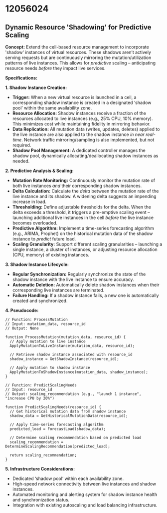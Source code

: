 # 12056024

## Dynamic Resource 'Shadowing' for Predictive Scaling

**Concept:** Extend the cell-based resource management to incorporate 'shadow' instances of virtual resources. These shadows aren’t actively serving requests but are continuously mirroring the mutation/utilization patterns of live instances. This allows for *predictive* scaling – anticipating resource needs *before* they impact live services.

**Specifications:**

**1. Shadow Instance Creation:**

*   **Trigger:** When a new virtual resource is launched in a cell, a corresponding shadow instance is created in a designated ‘shadow pool’ within the same availability zone.
*   **Resource Allocation:** Shadow instances receive a fraction of the resources allocated to live instances (e.g., 25% CPU, 10% memory). This minimizes cost while maintaining fidelity in mirroring behavior.
*   **Data Replication:**  All mutation data (writes, updates, deletes) applied to the live instance are also applied to the shadow instance *in near real-time*. Network traffic mirroring/sampling is also implemented, but not required.
*   **Shadow Pool Management:**  A dedicated controller manages the shadow pool, dynamically allocating/deallocating shadow instances as needed.

**2. Predictive Analysis & Scaling:**

*   **Mutation Rate Monitoring:**  Continuously monitor the mutation rate of both live instances *and* their corresponding shadow instances.
*   **Delta Calculation:** Calculate the *delta* between the mutation rate of the live instance and its shadow. A widening delta suggests an impending increase in load.
*   **Thresholding:** Define adjustable thresholds for the delta. When the delta exceeds a threshold, it triggers a pre-emptive scaling event – launching additional live instances in the cell *before* the live instance becomes overloaded.
*   **Predictive Algorithm:**  Implement a time-series forecasting algorithm (e.g., ARIMA, Prophet) on the historical mutation data of the shadow instance to *predict* future load.
*   **Scaling Granularity:** Support different scaling granularities – launching a single instance, a cluster of instances, or adjusting resource allocation (CPU, memory) of existing instances.

**3. Shadow Instance Lifecycle:**

*   **Regular Synchronization:** Regularly synchronize the state of the shadow instance with the live instance to ensure accuracy.
*   **Automatic Deletion:** Automatically delete shadow instances when their corresponding live instances are terminated.
*   **Failure Handling:** If a shadow instance fails, a new one is automatically created and synchronized.

**4. Pseudocode:**

```
// Function: ProcessMutation
// Input: mutation_data, resource_id
// Output: None

function ProcessMutation(mutation_data, resource_id) {
  // Apply mutation to live instance
  ApplyMutationToLiveInstance(mutation_data, resource_id);

  // Retrieve shadow instance associated with resource_id
  shadow_instance = GetShadowInstance(resource_id);

  // Apply mutation to shadow instance
  ApplyMutationToShadowInstance(mutation_data, shadow_instance);
}

// Function: PredictScalingNeeds
// Input: resource_id
// Output: scaling_recommendation (e.g., "launch 1 instance", "increase CPU by 20%")

function PredictScalingNeeds(resource_id) {
  // Get historical mutation data from shadow instance
  shadow_data = GetHistoricalMutationData(resource_id);

  // Apply time-series forecasting algorithm
  predicted_load = ForecastLoad(shadow_data);

  // Determine scaling recommendation based on predicted load
  scaling_recommendation = DetermineScalingRecommendation(predicted_load);

  return scaling_recommendation;
}
```

**5. Infrastructure Considerations:**

*   Dedicated ‘shadow pool’ within each availability zone.
*   High-speed network connectivity between live instances and shadow instances.
*   Automated monitoring and alerting system for shadow instance health and synchronization status.
*   Integration with existing autoscaling and load balancing infrastructure.